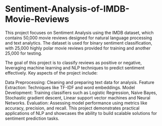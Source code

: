 # Sentiment-Analysis-of-IMDB-Movie-Reviews

This project focuses on Sentiment Analysis using the IMDB dataset, which contains 50,000 movie reviews designed for natural language processing and text analytics. The dataset is used for binary sentiment classification, with 25,000 highly polar movie reviews provided for training and another 25,000 for testing.

The goal of this project is to classify reviews as positive or negative, leveraging machine learning and NLP techniques to predict sentiment effectively. Key aspects of the project include:

Data Preprocessing: Cleaning and preparing text data for analysis.
Feature Extraction: Techniques like TF-IDF and word embeddings.
Model Development: Training classifiers such as Logistic Regression, Naive Bayes, Stochastic gradient descent, Linear support vector machines and Neural Networks.
Evaluation: Assessing model performance using metrics like accuracy, precision, and recall.
This project demonstrates practical applications of NLP and showcases the ability to build scalable solutions for sentiment prediction tasks.

